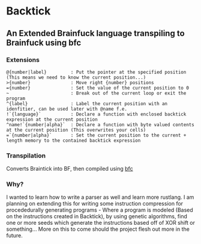 # Backtick
## An Extended Brainfuck language transpiling to Brainfuck using bfc

### Extensions
    @{number|label}         : Put the pointer at the specified position (This means we need to know the current position...)
    >{number}               : Move right {number} positions
    ={number}               : Set the value of the current position to 0
    ~                       : Break out of the current loop or exit the program
    ^{label}                : Label the current position with an idenfitier, can be used later with @name f.e.
    !`{language}`           : Declare a function with enclosed backtick expression at the current position
    ^name!`{number|alpha}`  : Declare a function with byte valued contents at the current position (This overwrites your cells)
    =`{number|alpha}`       : Set the current position to the current + length memory to the contained backtick expression

### Transpilation
  Converts Braintick into BF, then compiled using [bfc](https://github.com/Wilfred/bfc)
  
### Why?
  I wanted to learn how to write a parser as well and learn more rustlang. I am planning on extending this for writing some
  instruction compression for procededurally generating programs - Where a program is modeled (Based on the instructions 
  created in Backtick), by using genetic algorithms, find one or more seeds which generate the instructions based off of XOR 
  shift or something... More on this to come should the project flesh out more in the future.
